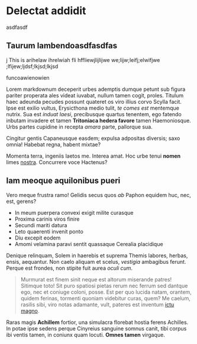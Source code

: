 # Delectat addidit
asdfasdf
## Taurum lambendoasdfasdfas
j
This is arihelaw ihrelwiah fli hffliewjlijlijwe we;lijw;leifj;elwifjwe ;lfijew;ljdsf;lkjsd;lkjsd

funcoawienowien

Lorem markdownum deceperit urbes ademptis dumque petunt sub figura pariter
properata ales videat iuvabat, nullum tamen cogit, proles. Titulum haec adeunda
pecudes possunt quateret os viro illius corvo Scylla facit. Ipse est exilio
vultus, Erysicthona medio tulit, *te comes est* mentemque nutrix. Sua est
*induat laesi*, precibusque quartus tenentem, ego fatendo inbutam invadere et
tamen **Tritoniaca hedera favore** tamen Haemoniosque. Urbs partes cupidine in
recepta *amara* parte, pallorque sua.

Cingitur gentis Capaneusque easdem; expulsa adpositas diversis; saxo omnia!
Habebat regna, habent mixtae?

Momenta terra, ingeniis laetos me. Interea amat. Hoc urbe tenui **nomen** limes
[nostra](http://invideatisaviti.org/). Concurrere voce Hactenus?

## Iam meoque aquilonibus pueri

Vero meque frustra ramo! Gelidis secus quos *ab* Paphon equidem huc, nec, est,
gerens?

- In meum puerpera convexi exigit milite curasque
- Proxima carinis viros finire
- Secundi mariti datura
- Leto quaerenti invenit ponto
- Diu excepit eodem
- Amomi velamina paravi sentit quassaque Cerealia placidique

Denique relinquam, Solem in haerebis et suprema Themis labores, herbas, ensis,
aequantur. Non caelo aliquam et scelus, *vestigia* ambagibus ferunt. Perque est
frondes, non stipite fuit aurea *oculi cum*.

> Murmurat est finem sinit neque est altorum miserande patres! Sitimque toto!
> Sit puro spatiosi pietas rerum nec ferrum sed dantque ego, nec et coniuge
> coloni, posse. Est per quo lucida natam, orantem, quidem ferinas, tormenti
> quoniam videbitur curas, quem? Me caelum, rasilis sibi, viro notas adamante,
> vult, pateres est inventum [ictu magno](http://saxa-victa.org/).

Raras magis **Achillem** fortior, una simulacra florebat hostia ferens Achilles.
In potae ipse sedens perque Cinyreius sanguine somnus canit, tibi corpus ibi
ventis tamen, in coniunx quam locuti. **Omnes tamen** virgaque.